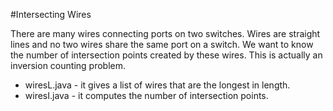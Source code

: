 #Intersecting Wires

There are many wires connecting ports on two switches. Wires are straight lines and no two wires share the same port on a switch. We want to know the number of intersection points created by these wires. This is actually an inversion counting problem.

- wiresL.java - it gives a list of wires that are the longest in length.
- wiresI.java - it computes the number of intersection points.
